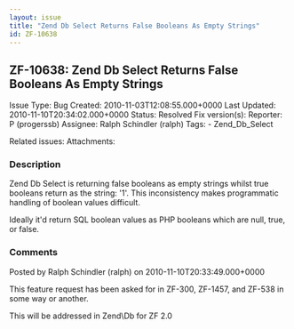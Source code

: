 ```yaml
---
layout: issue
title: "Zend Db Select Returns False Booleans As Empty Strings"
id: ZF-10638
---
```


ZF-10638: Zend Db Select Returns False Booleans As Empty Strings
----------------------------------------------------------------

 Issue Type: Bug Created: 2010-11-03T12:08:55.000+0000 Last Updated: 2010-11-10T20:34:02.000+0000 Status: Resolved Fix version(s): 
 Reporter:  P (progerssb)  Assignee:  Ralph Schindler (ralph)  Tags: - Zend\_Db\_Select
 
 Related issues: 
 Attachments: 
### Description

Zend Db Select is returning false booleans as empty strings whilst true booleans return as the string: '1'. This inconsistency makes programmatic handling of boolean values difficult.

Ideally it'd return SQL boolean values as PHP booleans which are null, true, or false.

 

 

### Comments

Posted by Ralph Schindler (ralph) on 2010-11-10T20:33:49.000+0000

This feature request has been asked for in ZF-300, ZF-1457, and ZF-538 in some way or another.

This will be addressed in Zend\\Db for ZF 2.0

 

 